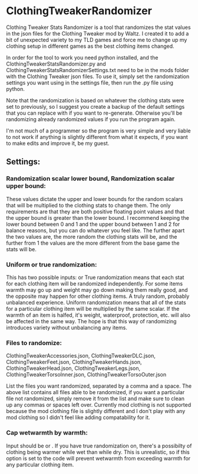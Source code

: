 # ClothingTweakerRandomizer

Clothing Tweaker Stats Randomizer is a tool that randomizes the stat values in the json files for the Clothing Tweaker mod by Waltz. I created it to add a bit of unexpected variety to my TLD games and force me to change up my clothing setup in different games as the best clothing items changed. 

In order for the tool to work you need python installed, and the ClothingTweakerStatsRandomizer.py and ClothingTweakerStatsRandomizerSettings.txt need to be in the mods folder with the Clothing Tweaker json files. To use it, simply set the randomization settings you want using in the settings file, then run the .py file using python.

Note that the randomization is based on whatever the clothing stats were set to previously, so I suggest you create a backup of the default settings that you can replace with if you want to re-generate. Otherwise you'll be randomizing already randomized values if you run the program again.

I'm not much of a programmer so the program is very simple and very liable to not work if anything is slightly different from what it expects, if you want to make edits and improve it, be my guest.

## Settings:

### Randomization scalar lower bound, Randomization scalar upper bound:
These values dictate the upper and lower bounds for the random scalars that will be multiplied to the clothing stats to change them. The only requirements are that they are both positive floating point values and that the upper bound is greater than the lower bound. I recommend keeping the lower bound between 0 and 1 and the upper bound between 1 and 2 for balance reasons, but you can do whatever you feel like. The further apart the two values are, the more random the clothing stats will be, and the further from 1 the values are the more different from the base game the stats will be.

### Uniform or true randomization:
This has two possible inputs: <true> or <uniform>
True randomization means that each stat for each clothing item will be randomized independently. For some items warmth may go up and weight may go down making them really good, and the opposite may happen for other clothing items. A truly random, probably unbalanced experience. 
Uniform randomization means that all of the stats for a particular clothing item will be multiplied by the same scalar. If the warmth of an item is halfed, it's weight, waterproof, protection, etc. will also be affected in the same way. The hope is that this way of randomizing introduces variety without unbalancing any items. 

### Files to randomize:
ClothingTweakerAccessories.json, ClothingTweakerDLC.json, ClothingTweakerFeet.json, ClothingTweakerHands.json, ClothingTweakerHead.json, ClothingTweakerLegs.json, ClothingTweakerTorsoInner.json, ClothingTweakerTorsoOuter.json

List the files you want randomized, separated by a comma and a space. The above list contains all files able to be randomized, if you want a particular file not randomized, simply remove it from the list and make sure to clean up any commas or spaces left over. Currently mod clothing is not supported because the mod clothing file is slightly different and I don't play with any mod clothing so I didn't feel like adding compatability for it.

### Cap wetwarmth by warmth:
Input should be <true> or <false>. If you have true randomization on, there's a possibilty of clothing being warmer while wet than while dry. This is unrealistic, so if this option is set to <true> the code will prevent wetwarmth from exceeding warmth for any particular clothing item. 
